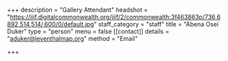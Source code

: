 +++
description = "Gallery Attendant"
headshot = "https://iiif.digitalcommonwealth.org/iiif/2/commonwealth:3f463863p/736,6892,514,514/,600/0/default.jpg"
staff_category = "staff"
title = "Abena Osei Duker"
type = "person"
menu = false
[[contact]]
details = "aduker@leventhalmap.org"
method = "Email"

+++
